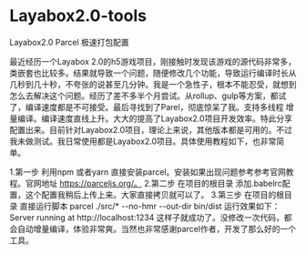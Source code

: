 # Layabox2.0-tools
Layabox2.0 Parcel 极速打包配置

最近经历一个Layabox 2.0的h5游戏项目，刚接触时发现该游戏的源代码非常多，类嵌套也比较多。结果就导致一个问题，随便修改几个功能，导致运行编译时长从几秒到几十秒，不夸张的说甚至几分钟。我是一个急性子，根本不能忍受，就想到怎么去解决这个问题。经历了差不多半个月尝试。从rollup、gulp等方案，都试了，编译速度都是不可接受。最后寻找到了Parel，彻底惊呆了我。支持多线程 增量编译。编译速度直线上升。大大的提高了Layabox2.0项目开发效率。特此分享配置出来。目前针对Layabox2.0项目，理论上来说，其他版本都是可用的。不过我未做测试。我日常使用都是Layabox2.0项目。具体使用教程如下，也非常简单。

1.第一步 利用npm 或者yarn 直接安装parcel。安装如果出现问题参考参考官网教程。官网地址 https://parceljs.org/。
2.第二步 在项目的根目录 添加.babelrc配置，这个配置我稍后上传上来。大家直接拷贝就可以了。
3.第三步 在项目的根目录 直接运行脚本 parcel  ./src/* --no-hmr --out-dir bin/dist
  运行效果如下：Server running at http://localhost:1234
  这样子就成功了。没修改一次代码，都会自动增量编译，体验非常爽。当然也非常感谢parcel作者，开发了那么好的一个工具。
